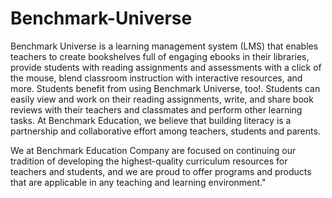 # Benchmark-Universe
Benchmark Universe is a learning management system (LMS) that enables teachers to create bookshelves full of engaging ebooks in their libraries, provide students with reading assignments and assessments with a click of the mouse, blend classroom instruction with interactive resources, and more. Students benefit from using Benchmark Universe, too!. Students can easily view and work on their reading assignments, write, and share book reviews with their teachers and classmates and perform other learning tasks. At Benchmark Education, we believe that building literacy is a partnership and collaborative effort among teachers, students and parents.

We at Benchmark Education Company are focused on continuing our tradition of developing the highest-quality curriculum resources for teachers and students, and we are proud to offer programs and products that are applicable in any teaching and learning environment."
